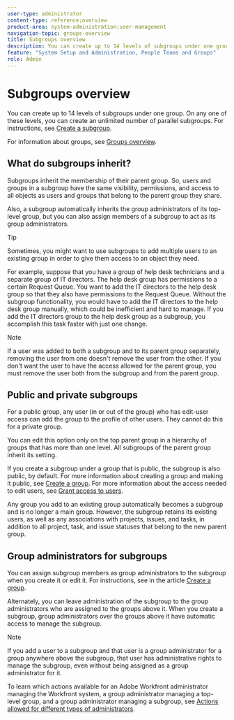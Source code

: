 ```yaml
---
user-type: administrator
content-type: reference;overview
product-area: system-administration;user-management
navigation-topic: groups-overview
title: Subgroups overview
description: You can create up to 14 levels of subgroups under one group. On any one of these levels, you can create an unlimited number of parallel subgroups.
feature: "System Setup and Administration, People Teams and Groups"
role: Admin
---
```


# Subgroups overview

You can create up to 14 levels of subgroups under one group. On any one of these levels, you can create an unlimited number of parallel subgroups. For instructions, see [Create a subgroup](../../../administration-and-setup/manage-groups/create-and-manage-subgroups/create-a-subgroup.md).

For information about groups, see [Groups overview](../../../administration-and-setup/manage-groups/groups-overview/groups.md).

## What do subgroups inherit?

Subgroups inherit the membership of their parent group. So, users and groups in a subgroup have the same visibility, permissions, and access to all objects as users and groups that belong to the parent group they share.

Also, a subgroup automatically inherits the group administrators of its top-level group, but you can also assign members of a subgroup to act as its group administrators.

>[!TIP]
>
>Sometimes, you might want to use subgroups to add multiple users to an existing group in order to give them access to an object they need.
>
>For example, suppose that you have a group of help desk technicians and a separate group of IT directors. The help desk group has permissions to a certain Request Queue. You want to add the IT directors to the help desk group so that they also have permissions to the Request Queue. Without the subgroup functionality, you would have to add the IT directors to the help desk group manually, which could be inefficient and hard to manage. If you add the IT directors group to the help desk group as a subgroup, you accomplish this task faster with just one change.

>[!NOTE]
>
>If a user was added to both a subgroup and to its parent group separately, removing the user from one doesn't remove the user from the other. If you don't want the user to have the access allowed for the parent group, you must remove the user both from the subgroup and from the parent group.

## Public and private subgroups

For a public group, any user (in or out of the group) who has edit-user access can add the group to the profile of other users. They cannot do this for a private group.

You can edit this option only on the top parent group in a hierarchy of groups that has more than one level. All subgroups of the parent group inherit its setting.

If you create a subgroup under a group that is public, the subgroup is also public, by default. For more information about creating a group and making it public, see [Create a group](../../../administration-and-setup/manage-groups/create-and-manage-groups/create-a-group.md). For more information about the access needed to edit users, see [Grant access to users](../../../administration-and-setup/add-users/configure-and-grant-access/grant-access-other-users.md).

Any group you add to an existing group automatically becomes a subgroup and is no longer a main group. However, the subgroup retains its existing users, as well as any associations with projects, issues, and tasks, in addition to all project, task, and issue statuses that belong to the new parent group.

## Group administrators for subgroups

<!--
Group Admins of a subgroup can't manage statuses or project preferences of the subgroup YET (Sprint 22/Oct 28, 2020)</p>
-->

You can assign subgroup members as group administrators to the subgroup when you create it or edit it. For instructions, see [](../../../administration-and-setup/manage-groups/create-and-manage-groups/create-a-group.md#create) in the article [Create a group](../../../administration-and-setup/manage-groups/create-and-manage-groups/create-a-group.md).

Alternately, you can leave administration of the subgroup to the group administrators who are assigned to the groups above it. When you create a subgroup, group administrators over the groups above it have automatic access to manage the subgroup.

>[!NOTE]
>
>If you add a user to a subgroup and that user is a group administrator for a group anywhere above the subgroup, that user has administrative rights to manage the subgroup, even without being assigned as a group administrator for it.

To learn which actions available for an Adobe Workfront administrator managing the Workfront system, a group administrator managing a top-level group, and a group administrator managing a subgroup, see [Actions allowed for different types of administrators](../../../administration-and-setup/manage-groups/group-roles/group-actions-allowed-different-types-admins.md).
